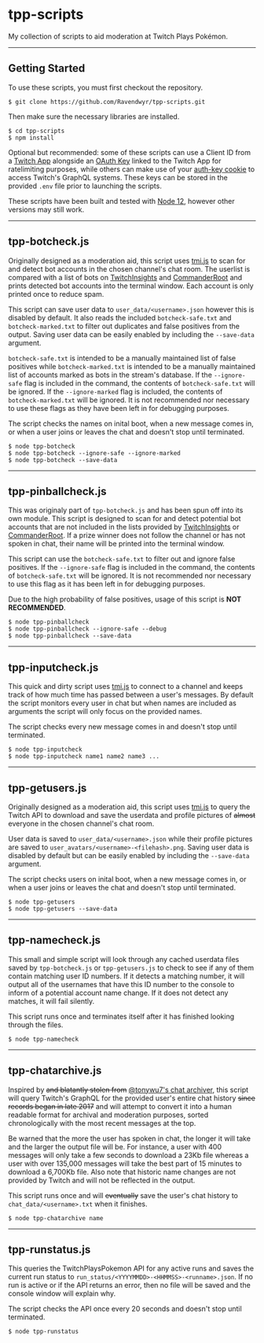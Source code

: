 # tpp-scripts
My collection of scripts to aid moderation at Twitch Plays Pokémon.

***

## Getting Started

To use these scripts, you must first checkout the repository.

    $ git clone https://github.com/Ravendwyr/tpp-scripts.git

Then make sure the necessary libraries are installed.

    $ cd tpp-scripts
    $ npm install

Optional but recommended: some of these scripts can use a Client ID from a [Twitch App](https://dev.twitch.tv/console) alongside an [OAuth Key](https://twitchtokengenerator.com/) linked to the Twitch App for ratelimiting purposes, while others can make use of your [auth-key cookie](chrome://settings/cookies/detail?site=twitch.tv) to access Twitch's GraphQL systems.  These keys can be stored in the provided `.env` file prior to launching the scripts.

These scripts have been built and tested with [Node 12](https://nodejs.org/dist/latest-v12.x/), however other versions may still work.

***

## tpp-botcheck.js

Originally designed as a moderation aid, this script uses [tmi.js](https://www.npmjs.com/package/tmi.js) to scan for and detect bot accounts in the chosen channel's chat room.  The userlist is compared with a list of bots on [TwitchInsights](https://twitchinsights.net/bots) and [CommanderRoot](https://twitch-tools.rootonline.de/blocklist_manager.php) and prints detected bot accounts into the terminal window.  Each account is only printed once to reduce spam.

This script can save user data to `user_data/<username>.json` however this is disabled by default.  It also reads the included `botcheck-safe.txt` and `botcheck-marked.txt` to filter out duplicates and false positives from the output.  Saving user data can be easily enabled by including the `--save-data` argument.

`botcheck-safe.txt` is intended to be a manually maintained list of false positives while `botcheck-marked.txt` is intended to be a manually maintained list of accounts marked as bots in the stream's database.  If the `--ignore-safe` flag is included in the command, the contents of `botcheck-safe.txt` will be ignored. If the `--ignore-marked` flag is included, the contents of `botcheck-marked.txt` will be ignored.  It is not recommended nor necessary to use these flags as they have been left in for debugging purposes.

The script checks the names on inital boot, when a new message comes in, or when a user joins or leaves the chat and doesn't stop until terminated.

    $ node tpp-botcheck
    $ node tpp-botcheck --ignore-safe --ignore-marked
    $ node tpp-botcheck --save-data

***

## tpp-pinballcheck.js

This was originaly part of `tpp-botcheck.js` and has been spun off into its own module.  This script is designed to scan for and detect potential bot accounts that are not included in the lists provided by [TwitchInsights](https://twitchinsights.net/bots) or [CommanderRoot](https://twitch-tools.rootonline.de/blocklist_manager.php).  If a prize winner does not follow the channel or has not spoken in chat, their name will be printed into the terminal window.

This script can use the `botcheck-safe.txt` to filter out and ignore false positives.  If the `--ignore-safe` flag is included in the command, the contents of `botcheck-safe.txt` will be ignored.  It is not recommended nor necessary to use this flag as it has been left in for debugging purposes.

Due to the high probability of false positives, usage of this script is **NOT RECOMMENDED**.

    $ node tpp-pinballcheck
    $ node tpp-pinballcheck --ignore-safe --debug
    $ node tpp-pinballcheck --save-data

***

## tpp-inputcheck.js

This quick and dirty script uses [tmi.js](https://www.npmjs.com/package/tmi.js) to connect to a channel and keeps track of how much time has passed between a user's messages.  By default the script monitors every user in chat but when names are included as arguments the script will only focus on the provided names.

The script checks every new message comes in and doesn't stop until terminated.

    $ node tpp-inputcheck
    $ node tpp-inputcheck name1 name2 name3 ...

***

## tpp-getusers.js

Originally designed as a moderation aid, this script uses [tmi.js](https://www.npmjs.com/package/tmi.js) to query the Twitch API to download and save the userdata and profile pictures of ~~almost~~ everyone in the chosen channel's chat room.

User data is saved to `user_data/<username>.json` while their profile pictures are saved to `user_avatars/<username>-<filehash>.png`.  Saving user data is disabled by default but can be easily enabled by including the `--save-data` argument.

The script checks users on inital boot, when a new message comes in, or when a user joins or leaves the chat and doesn't stop until terminated.

    $ node tpp-getusers
    $ node tpp-getusers --save-data

***

## tpp-namecheck.js

This small and simple script will look through any cached userdata files saved by `tpp-botcheck.js` or `tpp-getusers.js` to check to see if any of them contain matching user ID numbers.  If it detects a matching number, it will output all of the usernames that have this ID number to the console to inform of a potential account name change.  If it does not detect any matches, it will fail silently.

This script runs once and terminates itself after it has finished looking through the files.

    $ node tpp-namecheck

***

## tpp-chatarchive.js

Inspired by ~~and blatantly stolen from~~ [@tonywu7's chat archiver](https://github.com/tonywu7/doug-district-public-library/blob/master/util/chat-archiver-v0.1.js), this script will query Twitch's GraphQL for the provided user's entire chat history ~~since records began in late 2017~~ and will attempt to convert it into a human readable format for archival and moderation purposes, sorted chronologically with the most recent messages at the top.

Be warned that the more the user has spoken in chat, the longer it will take and the larger the output file will be.  For instance, a user with 400 messages will only take a few seconds to download a 23Kb file whereas a user with over 135,000 messages will take the best part of 15 minutes to download a 6,700Kb file.  Also note that historic name changes are not provided by Twitch and will not be reflected in the output.

This script runs once and will ~~eventually~~ save the user's chat history to `chat_data/<username>.txt` when it finishes.

    $ node tpp-chatarchive name

***

## tpp-runstatus.js

This queries the TwitchPlaysPokemon API for any active runs and saves the current run status to `run_status/<YYYYMMDD>-<HHMMSS>-<runname>.json`.  If no run is active or if the API returns an error, then no file will be saved and the console window will explain why.

The script checks the API once every 20 seconds and doesn't stop until terminated.

    $ node tpp-runstatus
